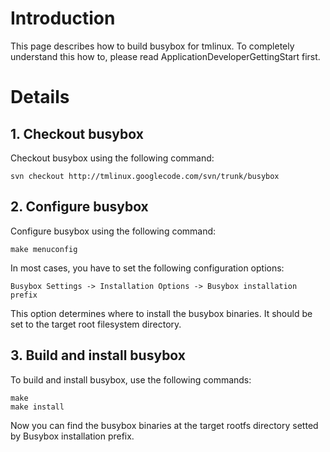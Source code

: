 # Introduction #

This page describes how to build busybox for tmlinux. To completely understand this how to, please read ApplicationDeveloperGettingStart first.

# Details #

## 1. Checkout busybox ##
Checkout busybox using the following command:
```
svn checkout http://tmlinux.googlecode.com/svn/trunk/busybox
```
## 2. Configure busybox ##
Configure busybox using the following command:
```
make menuconfig
```

In most cases, you have to set the following configuration options:
```
Busybox Settings -> Installation Options -> Busybox installation prefix
```
This option determines where to install the busybox binaries. It should be set to the target root filesystem directory.

## 3. Build and install busybox ##
To build and install busybox, use the following commands:
```
make 
make install
```

Now you can find the busybox binaries at the target rootfs directory setted by Busybox installation prefix.